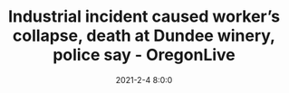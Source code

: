---
"title": "Industrial incident caused worker’s collapse, death at Dundee winery, police say - OregonLive"
"date": "2021-2-4 8:0:0"
"feed_name": "GOOGLENEWSINDUSTRIAL"
"feed_website": "https://news.google.com/search?q=industrial%2Bincident&hl=en-US&gl=US&ceid=US:en"
"feed_rss": "https://news.google.com/rss/search?q=industrial%2Bincident&hl=en-US&gl=US&ceid=US:en"
"link": "https://www.oregonlive.com/pacific-northwest-news/2021/02/worker-dies-in-industrial-accident-at-dundee-winery.html"
"file": "_posts/2021-1-1-505d21c83e86bae00228f65495fba9ff20303489.md"
"accident": "1"
"drilling": "1"
---